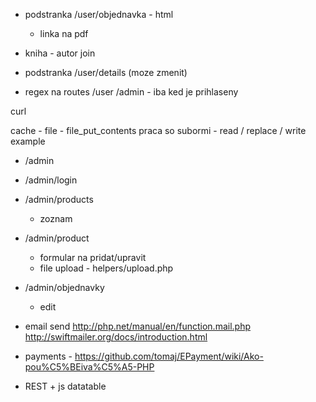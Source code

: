 - podstranka /user/objednavka - html
	+ linka na pdf

- kniha - autor join

- podstranka /user/details (moze zmenit)

- regex na routes /user /admin - iba ked je prihlaseny


curl

cache - file - file_put_contents
praca so subormi - read / replace / write example

- /admin
- /admin/login
- /admin/products
	- zoznam
- /admin/product
	- formular na pridat/upravit
	- file upload - helpers/upload.php
- /admin/objednavky
	- edit

- email send
http://php.net/manual/en/function.mail.php
http://swiftmailer.org/docs/introduction.html

- payments - https://github.com/tomaj/EPayment/wiki/Ako-pou%C5%BEiva%C5%A5-PHP


- REST + js datatable